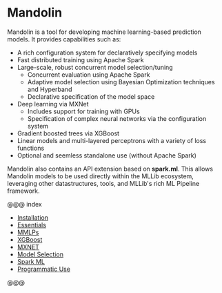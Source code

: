 Mandolin
========

Mandolin is a tool for developing machine learning-based prediction models. It provides capabilities
such as:

* A rich configuration system for declaratively specifying models
* Fast distributed training using Apache Spark
* Large-scale, robust concurrent model selection/tuning
    * Concurrent evaluation using Apache Spark
    * Adaptive model selection using Bayesian Optimization techniques and Hyperband
    * Declarative specification of the model space
* Deep learning via MXNet
    * Includes support for training with GPUs
    * Specification of complex neural networks via the configuration system
 * Gradient boosted trees via XGBoost
 * Linear models and multi-layered perceptrons with a variety of loss functions
 * Optional and seemless standalone use (without Apache Spark)

Mandolin also contains an API extension based on **spark.ml**.
This allows Mandolin models to be used directly within the MLLib ecosystem, leveraging
other datastructures, tools, and MLLib's rich ML Pipeline framework.

@@@ index

* [Installation](installation/installation.md)
* [Essentials](essentials/index.md)
* [MMLPs](mmlp/mmlp.md)
* [XGBoost](xgboost/xgboost.md)
* [MXNET](mxnet/mxnet.md)
* [Model Selection](model-selection/mselect.md)
* [Spark ML](spark/spark.md)
* [Programmatic Use](api-use/api.md)

@@@